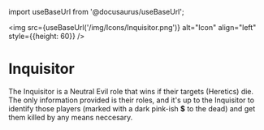 import useBaseUrl from '@docusaurus/useBaseUrl';

<img src={useBaseUrl('/img/Icons/Inquisitor.png')} alt="Icon" align="left" style={{height: 60}} />
# Inquisitor

The Inquisitor is a Neutral Evil role that wins if their targets (Heretics) die. The only information provided is their roles, and it's up to the Inquisitor to identify those players (marked with a dark pink-ish **$** to the dead) and get them killed by any means neccesary.
